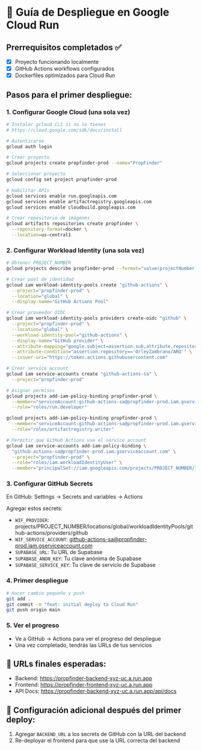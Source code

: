 # 🚀 Guía de Despliegue en Google Cloud Run

## Prerrequisitos completados ✅

- [x] Proyecto funcionando localmente
- [x] GitHub Actions workflows configurados
- [x] Dockerfiles optimizados para Cloud Run

## Pasos para el primer despliegue:

### 1. Configurar Google Cloud (una sola vez)

```bash
# Instalar gcloud CLI si no lo tienes
# https://cloud.google.com/sdk/docs/install

# Autenticarse
gcloud auth login

# Crear proyecto
gcloud projects create propfinder-prod --name="PropFinder"

# Seleccionar proyecto
gcloud config set project propfinder-prod

# Habilitar APIs
gcloud services enable run.googleapis.com
gcloud services enable artifactregistry.googleapis.com
gcloud services enable cloudbuild.googleapis.com

# Crear repositorio de imágenes
gcloud artifacts repositories create propfinder \
  --repository-format=docker \
  --location=us-central1
```

### 2. Configurar Workload Identity (una sola vez)

```bash
# Obtener PROJECT_NUMBER
gcloud projects describe propfinder-prod --format="value(projectNumber)"

# Crear pool de identidad
gcloud iam workload-identity-pools create "github-actions" \
  --project="propfinder-prod" \
  --location="global" \
  --display-name="GitHub Actions Pool"

# Crear proveedor OIDC
gcloud iam workload-identity-pools providers create-oidc "github" \
  --project="propfinder-prod" \
  --location="global" \
  --workload-identity-pool="github-actions" \
  --display-name="GitHub provider" \
  --attribute-mapping="google.subject=assertion.sub,attribute.repository=assertion.repository" \
  --attribute-condition="assertion.repository=='OrleyZambrano/ARQ'" \
  --issuer-uri="https://token.actions.githubusercontent.com"

# Crear service account
gcloud iam service-accounts create "github-actions-sa" \
  --project="propfinder-prod"

# Asignar permisos
gcloud projects add-iam-policy-binding propfinder-prod \
  --member="serviceAccount:github-actions-sa@propfinder-prod.iam.gserviceaccount.com" \
  --role="roles/run.developer"

gcloud projects add-iam-policy-binding propfinder-prod \
  --member="serviceAccount:github-actions-sa@propfinder-prod.iam.gserviceaccount.com" \
  --role="roles/artifactregistry.writer"

# Permitir que GitHub Actions use el service account
gcloud iam service-accounts add-iam-policy-binding \
  "github-actions-sa@propfinder-prod.iam.gserviceaccount.com" \
  --project="propfinder-prod" \
  --role="roles/iam.workloadIdentityUser" \
  --member="principalSet://iam.googleapis.com/projects/PROJECT_NUMBER/locations/global/workloadIdentityPools/github-actions/attribute.repository/OrleyZambrano/ARQ"
```

### 3. Configurar GitHub Secrets

En GitHub: Settings → Secrets and variables → Actions

Agregar estos secrets:

- `WIF_PROVIDER`: projects/PROJECT_NUMBER/locations/global/workloadIdentityPools/github-actions/providers/github
- `WIF_SERVICE_ACCOUNT`: github-actions-sa@propfinder-prod.iam.gserviceaccount.com
- `SUPABASE_URL`: Tu URL de Supabase
- `SUPABASE_ANON_KEY`: Tu clave anónima de Supabase
- `SUPABASE_SERVICE_KEY`: Tu clave de servicio de Supabase

### 4. Primer despliegue

```bash
# Hacer cambio pequeño y push
git add .
git commit -m "feat: initial deploy to Cloud Run"
git push origin main
```

### 5. Ver el progreso

- Ve a GitHub → Actions para ver el progreso del despliegue
- Una vez completado, tendrás las URLs de tus servicios

## 🎯 URLs finales esperadas:

- Backend: https://propfinder-backend-xyz-uc.a.run.app
- Frontend: https://propfinder-frontend-xyz-uc.a.run.app
- API Docs: https://propfinder-backend-xyz-uc.a.run.app/api/docs

## 🔧 Configuración adicional después del primer deploy:

1. Agregar `BACKEND_URL` a los secrets de GitHub con la URL del backend
2. Re-deployar el frontend para que use la URL correcta del backend

